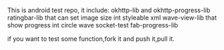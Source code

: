 This is android test repo,
it include:
 okhttp-lib and okhttp-progress-lib
 ratingbar-lib that can set image size int styleable xml
 wave-view-lib that show progress int circle wave
 socket-test
 fab-progress-lib


if you want to test some function,fork it and push it,pull it.